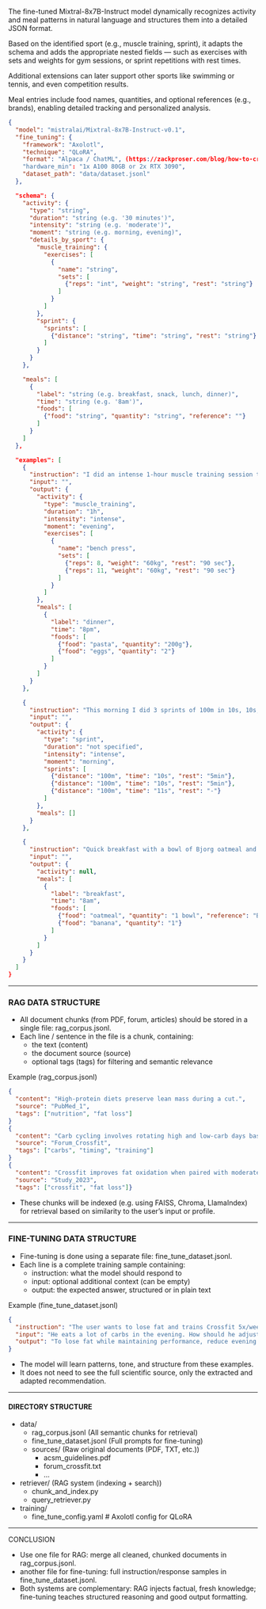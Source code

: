 
The fine-tuned Mixtral-8x7B-Instruct model dynamically recognizes activity and meal patterns in natural language and structures them into a detailed JSON format. 

Based on the identified sport (e.g., muscle training, sprint), it adapts the schema and adds the appropriate nested fields — 
such as exercises with sets and weights for gym sessions, or sprint repetitions with rest times. 

Additional extensions can later support other sports like swimming or tennis, and even competition results.

Meal entries include food names, quantities, and optional references (e.g., brands), enabling detailed tracking and personalized analysis.

```json
{
  "model": "mistralai/Mixtral-8x7B-Instruct-v0.1",
  "fine_tuning": {
    "framework": "Axolotl",
    "technique": "QLoRA",
    "format": "Alpaca / ChatML", (https://zackproser.com/blog/how-to-create-a-custom-alpaca-dataset)
    "hardware_min": "1x A100 80GB or 2x RTX 3090",
    "dataset_path": "data/dataset.jsonl"
  }, 
```

```json
  "schema": {
    "activity": {
      "type": "string",
      "duration": "string (e.g. '30 minutes')",
      "intensity": "string (e.g. 'moderate')",
      "moment": "string (e.g. morning, evening)",
      "details_by_sport": {
        "muscle_training": {
          "exercises": [
            {
              "name": "string",
              "sets": [
                {"reps": "int", "weight": "string", "rest": "string"}
              ]
            }
          ]
        },
        "sprint": {
          "sprints": [
            {"distance": "string", "time": "string", "rest": "string"}
          ]
        }
      }
    },

    "meals": [
      {
        "label": "string (e.g. breakfast, snack, lunch, dinner)",
        "time": "string (e.g. '8am')",
        "foods": [
          {"food": "string", "quantity": "string", "reference": ""}
        ]
      }
    ]
  },

  "examples": [
    {
      "instruction": "I did an intense 1-hour muscle training session this evening with bench press (8 and 11 reps at 60kg, 90 sec rest), then ate 200g of pasta and 2 eggs at 8pm.",
      "input": "",
      "output": {
        "activity": {
          "type": "muscle_training",
          "duration": "1h",
          "intensity": "intense",
          "moment": "evening",
          "exercises": [
            {
              "name": "bench press",
              "sets": [
                {"reps": 8, "weight": "60kg", "rest": "90 sec"},
                {"reps": 11, "weight": "60kg", "rest": "90 sec"}
              ]
            }
          ]
        },
        "meals": [
          {
            "label": "dinner",
            "time": "8pm",
            "foods": [
              {"food": "pasta", "quantity": "200g"},
              {"food": "eggs", "quantity": "2"}
            ]
          }
        ]
      }
    },

    {
      "instruction": "This morning I did 3 sprints of 100m in 10s, 10s, and 11s with 5-minute rest between each.",
      "input": "",
      "output": {
        "activity": {
          "type": "sprint",
          "duration": "not specified",
          "intensity": "intense",
          "moment": "morning",
          "sprints": [
            {"distance": "100m", "time": "10s", "rest": "5min"},
            {"distance": "100m", "time": "10s", "rest": "5min"},
            {"distance": "100m", "time": "11s", "rest": "-"}
          ]
        },
        "meals": []
      }
    },

    {
      "instruction": "Quick breakfast with a bowl of Bjorg oatmeal and a banana at 8am.",
      "input": "",
      "output": {
        "activity": null,
        "meals": [
          {
            "label": "breakfast",
            "time": "8am",
            "foods": [
              {"food": "oatmeal", "quantity": "1 bowl", "reference": "Bjorg"},
              {"food": "banana", "quantity": "1"}
            ]
          }
        ]
      }
    }
  ]
}
```

--- 

### RAG DATA STRUCTURE
- All document chunks (from PDF, forum, articles) should be stored in a single file: rag_corpus.jsonl.
- Each line / sentence in the file is a chunk, containing:
  - the text (content)
  - the document source (source)
  - optional tags (tags) for filtering and semantic relevance

Example (rag_corpus.jsonl)

```json
{
  "content": "High-protein diets preserve lean mass during a cut.", 
  "source": "PubMed_1", 
  "tags": ["nutrition", "fat loss"]
}
{
  "content": "Carb cycling involves rotating high and low-carb days based on activity.", 
  "source": "Forum_Crossfit", 
  "tags": ["carbs", "timing", "training"]
}
{
  "content": "Crossfit improves fat oxidation when paired with moderate caloric deficit.", 
  "source": "Study_2023", 
  "tags": ["crossfit", "fat loss"]}
```

- These chunks will be indexed (e.g. using FAISS, Chroma, LlamaIndex) for retrieval based on similarity to the user’s input or profile.

---

### FINE-TUNING DATA STRUCTURE

- Fine-tuning is done using a separate file: fine_tune_dataset.jsonl.
- Each line is a complete training sample containing:
  - instruction: what the model should respond to 
  - input: optional additional context (can be empty)
  - output: the expected answer, structured or in plain text

Example (fine_tune_dataset.jsonl)
```json
{
  "instruction": "The user wants to lose fat and trains Crossfit 5x/week.",
  "input": "He eats a lot of carbs in the evening. How should he adjust his nutrition?",
  "output": "To lose fat while maintaining performance, reduce evening carbs and increase protein to 1.6–2.2g/kg body weight. Focus on whole foods, increase fiber intake, and distribute meals evenly throughout the day."
}
```
- The model will learn patterns, tone, and structure from these examples.
- It does not need to see the full scientific source, only the extracted and adapted recommendation.

---

#### DIRECTORY STRUCTURE 

 - data/ 
   - rag_corpus.jsonl (All semantic chunks for retrieval)
   - fine_tune_dataset.jsonl (Full prompts for fine-tuning)
   - sources/ (Raw original documents (PDF, TXT, etc.))
     - acsm_guidelines.pdf 
     - forum_crossfit.txt 
     - ...
- retriever/ (RAG system (indexing + search))
  - chunk_and_index.py 
  - query_retriever.py
- training/ 
  - fine_tune_config.yaml       # Axolotl config for QLoRA



---

CONCLUSION
- Use one file for RAG: merge all cleaned, chunked documents in rag_corpus.jsonl. 
- another file for fine-tuning: full instruction/response samples in fine_tune_dataset.jsonl. 
- Both systems are complementary: RAG injects factual, fresh knowledge; fine-tuning teaches structured reasoning and good output formatting.
